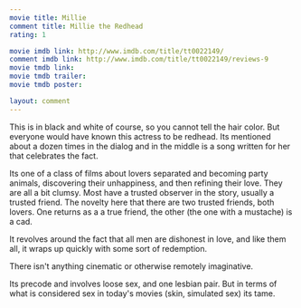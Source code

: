 ```yaml
---
movie title: Millie
comment title: Millie the Redhead
rating: 1

movie imdb link: http://www.imdb.com/title/tt0022149/
comment imdb link: http://www.imdb.com/title/tt0022149/reviews-9
movie tmdb link: 
movie tmdb trailer: 
movie tmdb poster: 

layout: comment
---
```


This is in black and white of course, so you cannot tell the hair color. But everyone would have known this actress to be redhead. Its mentioned about a dozen times in the dialog and in the middle is a song written for her that celebrates the fact.

Its one of a class of films about lovers separated and becoming party animals, discovering their unhappiness, and then refining their love. They are all a bit clumsy. Most have a trusted observer in the story, usually a trusted friend. The novelty here that there are two trusted friends, both lovers. One returns as a a true friend, the other (the one with a mustache) is a cad.

It revolves around the fact that all men are dishonest in love, and like them all, it wraps up quickly with some sort of redemption. 

There isn't anything cinematic or otherwise remotely imaginative.

Its precode and involves loose sex, and one lesbian pair. But in terms of what is considered sex in today's movies (skin, simulated sex) its tame.
